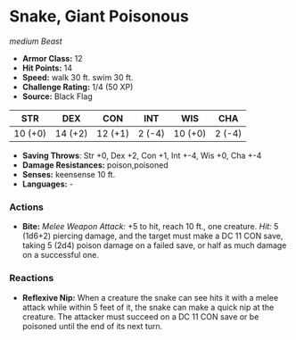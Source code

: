# Snake, Giant Poisonous

*medium* *Beast*

- **Armor Class:** 12
- **Hit Points:** 14 
- **Speed:** walk 30 ft. swim 30 ft.
- **Challenge Rating:** 1/4 (50 XP)
- **Source:** Black Flag

| STR | DEX | CON | INT | WIS | CHA |
| --- | --- | --- | --- | --- | --- |
| 10 (+0) | 14 (+2) | 12 (+1) | 2 (-4) | 10 (+0) | 2 (-4) |

- **Saving Throws**: Str +0, Dex +2, Con +1, Int +-4, Wis +0, Cha +-4
- **Damage Resistances:** poison,poisoned
- **Senses:** keensense 10 ft.
- **Languages:** -

### Actions

- **Bite:** _Melee Weapon Attack:_ +5 to hit, reach 10 ft., one creature. _Hit:_ 5 (1d6+2) piercing damage, and the target must make a DC 11 CON save, taking 5 (2d4) poison damage on a failed save, or half as much damage on a successful one.

### Reactions

- **Reflexive Nip:** When a creature the snake can see hits it with a melee attack while within 5 feet of it, the snake can make a quick nip at the creature. The attacker must succeed on a DC 11 CON save or be poisoned until the end of its next turn.
